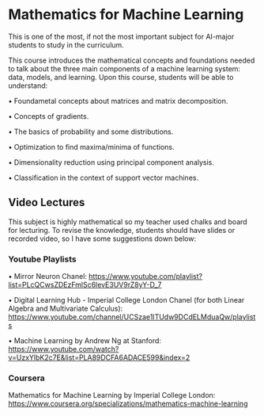 
# Mathematics for Machine Learning

This is one of the most, if not the most important subject for AI-major students to study in the curriculum.

This course introduces the mathematical concepts and foundations needed to talk about the three main components of a machine learning system: data, models, and learning. Upon this course, students will be able to understand: 

• Foundametal concepts about matrices and matrix decomposition.

• Concepts of gradients.

• The basics of probability and some distributions.

• Optimization to find maxima/minima of functions. 

• Dimensionality reduction using principal component analysis.

• Classification in the context of support vector machines.


## Video Lectures

This subject is highly mathematical so my teacher used chalks and board for lecturing. To revise the knowledge, students should have slides or recorded video,  so I have some suggestions down below:

### Youtube Playlists  
• Mirror Neuron Chanel: https://www.youtube.com/playlist?list=PLcQCwsZDEzFmlSc6levE3UV9rZ8yY-D_7

• Digital Learning Hub - Imperial College London Chanel (for both Linear Algebra and Multivariate Calculus): https://www.youtube.com/channel/UCSzae1ITUdw9DCdELMduaQw/playlists

• Machine Learning by Andrew Ng at Stanford: https://www.youtube.com/watch?v=UzxYlbK2c7E&list=PLA89DCFA6ADACE599&index=2

### Coursera
Mathematics for Machine Learning by Imperial College London: https://www.coursera.org/specializations/mathematics-machine-learning


